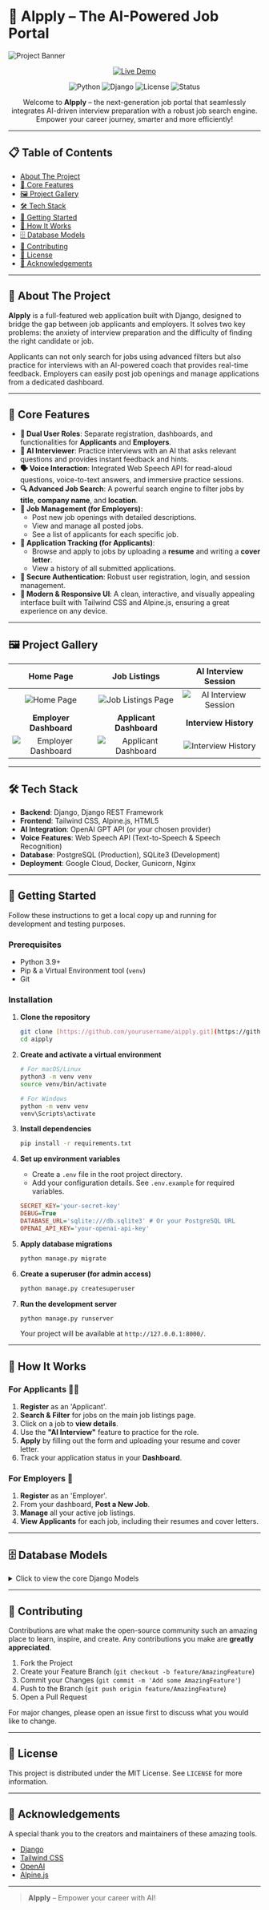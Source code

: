 # 🚀 AIpply – The AI-Powered Job Portal

![Project Banner](https://user-images.githubusercontent.com/73512833/212261623-3b41399a-e8f0-4c31-897b-9524e782803b.png)
<p align="center">
  <a href="http://34.170.252.94/" target="_blank">
    <img src="https://img.shields.io/badge/Live_Demo-Visit_Site-brightgreen?style=for-the-badge&logo=google-cloud" alt="Live Demo">
  </a>
</p>

<p align="center">
  <img alt="Python" src="https://img.shields.io/badge/python-3.9+-blue.svg">
  <img alt="Django" src="https://img.shields.io/badge/django-4.x-green.svg">
  <img alt="License" src="https://img.shields.io/badge/License-MIT-yellow.svg">
  <img alt="Status" src="https://img.shields.io/badge/status-active-brightgreen">
</p>

<p align="center">
  Welcome to <b>AIpply</b> – the next-generation job portal that seamlessly integrates AI-driven interview preparation with a robust job search engine. Empower your career journey, smarter and more efficiently!
</p>

---

## 📋 Table of Contents

- [About The Project](#-about-the-project)
- [🌟 Core Features](#-core-features)
- [🖼️ Project Gallery](#-project-gallery)
- [🛠️ Tech Stack](#-tech-stack)
- [🚦 Getting Started](#-getting-started)
- [📝 How It Works](#-how-it-works)
- [🗄️ Database Models](#-database-models)
- [🤝 Contributing](#-contributing)
- [📄 License](#-license)
- [🙌 Acknowledgements](#-acknowledgements)

---

## 🎯 About The Project

**AIpply** is a full-featured web application built with Django, designed to bridge the gap between job applicants and employers. It solves two key problems: the anxiety of interview preparation and the difficulty of finding the right candidate or job.

Applicants can not only search for jobs using advanced filters but also practice for interviews with an AI-powered coach that provides real-time feedback. Employers can easily post job openings and manage applications from a dedicated dashboard.

---

## 🌟 Core Features

- **👥 Dual User Roles**: Separate registration, dashboards, and functionalities for **Applicants** and **Employers**.
- **🤖 AI Interviewer**: Practice interviews with an AI that asks relevant questions and provides instant feedback and hints.
- **🗣️ Voice Interaction**: Integrated Web Speech API for read-aloud questions, voice-to-text answers, and immersive practice sessions.
- **🔍 Advanced Job Search**: A powerful search engine to filter jobs by **title**, **company name**, and **location**.
- **💼 Job Management (for Employers)**:
  - Post new job openings with detailed descriptions.
  - View and manage all posted jobs.
  - See a list of applicants for each specific job.
- **📄 Application Tracking (for Applicants)**:
  - Browse and apply to jobs by uploading a **resume** and writing a **cover letter**.
  - View a history of all submitted applications.
- **🔐 Secure Authentication**: Robust user registration, login, and session management.
- **📱 Modern & Responsive UI**: A clean, interactive, and visually appealing interface built with Tailwind CSS and Alpine.js, ensuring a great experience on any device.

---

## 🖼️ Project Gallery

| Home Page | Job Listings | AI Interview Session |
| :---: | :---: | :---: |
| ![Home Page](image/homepage.jpg) | ![Job Listings Page](image/homepage2.jpg) | ![AI Interview Session](image/interviewsession.jpg) |
| **Employer Dashboard** | **Applicant Dashboard** | **Interview History** |
| ![Employer Dashboard](image/employeedashboard.jpg) | ![Applicant Dashboard](image/applicantdashboard.jpg) | ![Interview History](image/interviewhistory.jpg) |


---

## 🛠️ Tech Stack

- **Backend**: Django, Django REST Framework
- **Frontend**: Tailwind CSS, Alpine.js, HTML5
- **AI Integration**: OpenAI GPT API (or your chosen provider)
- **Voice Features**: Web Speech API (Text-to-Speech & Speech Recognition)
- **Database**: PostgreSQL (Production), SQLite3 (Development)
- **Deployment**: Google Cloud, Docker, Gunicorn, Nginx

---

## 🚦 Getting Started

Follow these instructions to get a local copy up and running for development and testing purposes.

### Prerequisites

- Python 3.9+
- Pip & a Virtual Environment tool (`venv`)
- Git

### Installation

1.  **Clone the repository**
    ```bash
    git clone [https://github.com/yourusername/aipply.git](https://github.com/yourusername/aipply.git)
    cd aipply
    ```

2.  **Create and activate a virtual environment**
    ```bash
    # For macOS/Linux
    python3 -m venv venv
    source venv/bin/activate

    # For Windows
    python -m venv venv
    venv\Scripts\activate
    ```

3.  **Install dependencies**
    ```bash
    pip install -r requirements.txt
    ```

4.  **Set up environment variables**
    - Create a `.env` file in the root project directory.
    - Add your configuration details. See `.env.example` for required variables.
    ```ini
    SECRET_KEY='your-secret-key'
    DEBUG=True
    DATABASE_URL='sqlite:///db.sqlite3' # Or your PostgreSQL URL
    OPENAI_API_KEY='your-openai-api-key'
    ```

5.  **Apply database migrations**
    ```bash
    python manage.py migrate
    ```

6.  **Create a superuser (for admin access)**
    ```bash
    python manage.py createsuperuser
    ```

7.  **Run the development server**
    ```bash
    python manage.py runserver
    ```
    Your project will be available at `http://127.0.0.1:8000/`.

---

## 📝 How It Works

### For Applicants 🧑‍💻
1.  **Register** as an 'Applicant'.
2.  **Search & Filter** for jobs on the main job listings page.
3.  Click on a job to **view details**.
4.  Use the **"AI Interview"** feature to practice for the role.
5.  **Apply** by filling out the form and uploading your resume and cover letter.
6.  Track your application status in your **Dashboard**.

### For Employers 🏢
1.  **Register** as an 'Employer'.
2.  From your dashboard, **Post a New Job**.
3.  **Manage** all your active job listings.
4.  **View Applicants** for each job, including their resumes and cover letters.

---

## 🗄️ Database Models

<details>
<summary>Click to view the core Django Models</summary>

### `Job` Model
Stores all the information related to a job posting.

| Field | Type | Description |
| :--- | :--- | :--- |
| `title` | CharField | The title of the job (e.g., "Software Engineer"). |
| `company_name` | CharField | The name of the company hiring. |
| `location` | CharField | The physical location for the job. |
| `description` | TextField | A detailed description of the role and responsibilities. |
| `posted_by` | ForeignKey | A link to the `Employer` (User) who posted the job. |
| `created_at` | DateTimeField | Timestamp when the job was posted. |

### `Application` Model
Stores a record of each application submitted by a user.

| Field | Type | Description |
| :--- | :--- | :--- |
| `job` | ForeignKey | A link to the `Job` being applied for. |
| `applicant` | ForeignKey | A link to the `Applicant` (User) who applied. |
| `resume` | FileField | The uploaded resume file. |
| `cover_letter`| TextField | The text of the applicant's cover letter. |
| `applied_at` | DateTimeField | Timestamp when the application was submitted. |

</details>

---

## 🤝 Contributing

Contributions are what make the open-source community such an amazing place to learn, inspire, and create. Any contributions you make are **greatly appreciated**.

1.  Fork the Project
2.  Create your Feature Branch (`git checkout -b feature/AmazingFeature`)
3.  Commit your Changes (`git commit -m 'Add some AmazingFeature'`)
4.  Push to the Branch (`git push origin feature/AmazingFeature`)
5.  Open a Pull Request

For major changes, please open an issue first to discuss what you would like to change.

---

## 📄 License

This project is distributed under the MIT License. See `LICENSE` for more information.

---

## 🙌 Acknowledgements

A special thank you to the creators and maintainers of these amazing tools.

- [Django](https://www.djangoproject.com/)
- [Tailwind CSS](https://tailwindcss.com/)
- [OpenAI](https://openai.com/)
- [Alpine.js](https://alpinejs.dev/)

---

> **AIpply** – Empower your career with AI!
